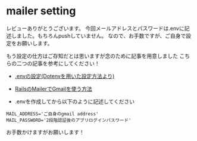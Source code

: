 # mailer setting

レビューありがとうございます。
今回メールアドレスとパスワードは.envに記述しました。もちろんpushしていません。
なので、お手数ですが、ご自身で設定をお願いします。

もう設定の仕方はご存知だとは思いますが念のために記事を用意しました
こちらの二つの記事を参考にしてください！

- [.envの設定(Dotenvを用いた設定方法より)](https://qiita.com/yuichir43705457/items/7cfcae6546876086b849#dotenv%E3%82%92%E7%94%A8%E3%81%84%E3%81%9F%E8%A8%AD%E5%AE%9A%E6%96%B9%E6%B3%95)
- [RailsのMailerでGmailを使う方法](https://qiita.com/YuruFuwaFox/items/b6817856ae4fa2e39f7a)

- .envを作成してから以下のように記述してください
```
MAIL_ADDRESS='ご自身のgmail address'
MAIL_PASSWORD='2段階認証後のアプリログインパスワード'
```

お手数かけますがお願いします！